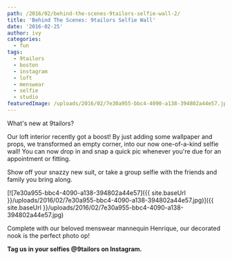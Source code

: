 ```yaml
---
path: /2016/02/behind-the-scenes-9tailors-selfie-wall-2/
title: 'Behind The Scenes: 9tailors Selfie Wall'
date: '2016-02-25'
author: ivy
categories:
  - fun
tags:
  - 9tailors
  - boston
  - instagram
  - loft
  - menswear
  - selfie
  - studio
featuredImage: /uploads/2016/02/7e30a955-bbc4-4090-a138-394802a44e57.jpg
---
```

What's new at 9tailors?

Our loft interior recently got a boost! By just adding some wallpaper and props, we transformed an empty corner, into our now one-of-a-kind selfie wall! You can now drop in and snap a quick pic whenever you're due for an appointment or fitting.

Show off your snazzy new suit, or take a group selfie with the friends and family you bring along.

[![7e30a955-bbc4-4090-a138-394802a44e57]({{ site.baseUrl }}/uploads/2016/02/7e30a955-bbc4-4090-a138-394802a44e57.jpg)]({{ site.baseUrl }}/uploads/2016/02/7e30a955-bbc4-4090-a138-394802a44e57.jpg)

Complete with our beloved menswear mannequin Henrique, our decorated nook is the perfect photo op! 

 **Tag us in your selfies @9tailors on Instagram.**